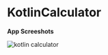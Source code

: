 # KotlinCalculator

**App Screeshots**

![kotlin calculator](https://user-images.githubusercontent.com/29502126/53794299-8d8ffc00-3ee4-11e9-9a52-ca1ea7b14ff6.png)
